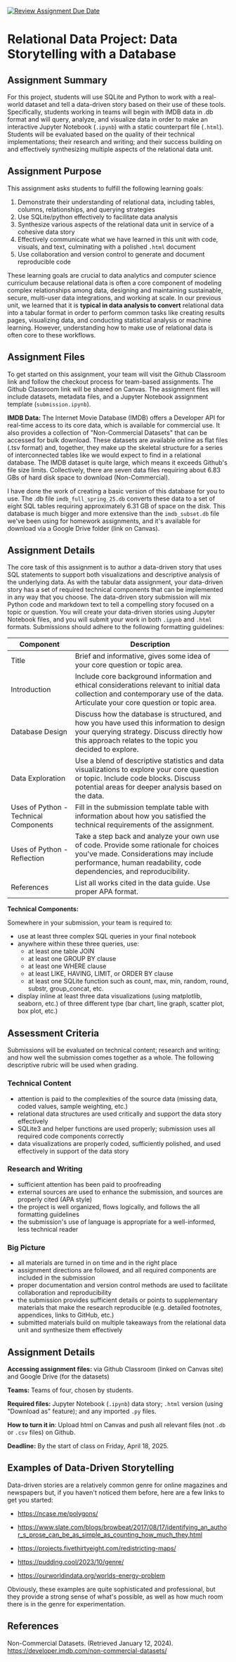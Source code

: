 [![Review Assignment Due Date](https://classroom.github.com/assets/deadline-readme-button-22041afd0340ce965d47ae6ef1cefeee28c7c493a6346c4f15d667ab976d596c.svg)](https://classroom.github.com/a/g65ubIt1)
# Relational Data Project: Data Storytelling with a Database

## Assignment Summary 

For this project, students will use SQLite and Python to work with a real-world dataset and tell a data-driven story based on their use of these tools. 
Specifically, students working in teams will begin with IMDB data in .db format and will query, analyze, and visualize data in order to make an interactive 
Jupyter Notebook (`.ipynb`) with a static counterpart file (`.html`). Students will be evaluated based on the quality of their technical implementations; 
their research and writing; and their success building on and effectively synthesizing multiple aspects of the relational data unit.

## Assignment Purpose

This assignment asks students to fulfill the following learning goals:

1. Demonstrate their understanding of relational data, including tables, columns, relationships, and querying strategies
2. Use SQLite/python effectively to facilitate data analysis
3. Synthesize various aspects of the relational data unit in service of a cohesive data story 
4. Effectively communicate what we have learned in this unit with code, visuals, and text, culminating with a polished `.html` document
5. Use collaboration and version control to generate and document reproducible code

These learning goals are crucial to data analytics and computer science curriculum because relational data is often a core component of modeling complex 
relationships among data, designing and maintaining sustainable, secure, multi-user data integrations, and working at scale. In our previous unit, we learned that 
it is __typical in data analysis to convert__ relational data into a tabular format in order to perform common tasks like creating results pages, visualizing data, 
and conducting statistical analysis or machine learning. However, understanding how to make use of relational data is often core to these workflows. 

## Assignment Files

To get started on this assignment, your team will visit the Github Classroom link and follow the checkout process for team-based assignments. 
The Github Classroom link will be shared on Canvas. The assignment files will include datasets, metadata files, and a Jupyter Notebook assignment template  (`submission.ipynb`).

__IMDB Data:__ The Internet Movie Database (IMDB) offers a Developer API for real-time access to its core data, which is available for commercial use. 
It also provides a collection of "Non-Commercial Datasets" that can be accessed for bulk download. These datasets are available online as flat files 
(.tsv format) and, together, they make up the skeletal structure for a series of interconnected tables like we would expect to find in a relational database. 
The IMDB dataset is quite large, which means it exceeds Github's file size limits. Collectively, there are seven data files requiring about 6.83 GBs of hard disk space to download (Non-Commercial). 

I have done the work of creating a basic version of this database for you to use. The .db file `imdb_full_spring_25.db` converts these data to a set of eight 
SQL tables requiring approximately 6.31 GB of space on the disk. This database is much bigger and more extensive than the `imdb_subset.db` file we've been using 
for homework assignments, and it's available for download via a Google Drive folder (link on Canvas).

## Assignment Details

The core task of this assignment is to author a data-driven story that uses SQL statements to support both visualizations and descriptive analysis of the underlying data. As with the tabular data assignment, your data-driven story has a set of required technical components that can be implemented in any way that you choose. The data-driven story submission will mix Python code and markdown text to tell a compelling story focused on a topic or question. You will create your data-driven stories using Jupyter Notebook files, and you will submit your work in both `.ipynb` and `.html` formats. Submissions should adhere to the following formatting guidelines: 

| Component  | Description |
|------------|-------------|
| Title  | Brief and informative, gives some idea of your core question or topic area. |
| Introduction | Include core background information and ethical considerations relevant to initial data collection and contemporary use of the data. Articulate your core question or topic area. |
| Database Design | Discuss how the database is structured, and how you have used this information to design your querying strategy. Discuss directly how this approach relates to the topic you decided to explore. |
| Data Exploration | Use a blend of descriptive statistics and data visualizations to explore your core question or topic. Include code blocks. Discuss potential areas for deeper analysis based on the data. |
| Uses of Python - Technical Components | Fill in the submission template table with information about how you satisfied the technical requirements of the assignment. |
| Uses of Python - Reflection | Take a step back and analyze your own use of code. Provide some rationale for choices you've made. Considerations may include performance, human readability, code dependencies, and reproducibility. |
| References   | List all works cited in the data guide. Use proper APA format.  |

__Technical Components:__

Somewhere in your submission, your team is required to:

- use at least three complex SQL queries in your final notebook 
- anywhere within these three queries, use:
	- at least one table JOIN
	- at least one GROUP BY clause
	- at least one WHERE clause
	- at least LIKE, HAVING, LIMIT, or ORDER BY clause
	- at least one SQLite function such as count, max, min, random, round, substr, group_concat, etc.
- display inline at least three data visualizations (using matplotlib, seaborn, etc.) of three different type (bar chart, line graph, scatter plot, box plot, etc.)

## Assessment Criteria 

Submissions will be evaluated on technical content; research and writing; and how well the submission comes together as a whole. The following descriptive rubric will be used when grading.

### Technical Content

- attention is paid to the complexities of the source data (missing data, coded values, sample weighting, etc.)
- relational data structures are used critically and support the data story effectively
- SQLite3 and helper functions are used properly; submission uses all required code components correctly
- data visualizations are properly coded, sufficiently polished, and used effectively in support of the data story

### Research and Writing

- sufficient attention has been paid to proofreading
- external sources are used to enhance the submission, and sources are properly cited (APA style)
- the project is well organized, flows logically, and follows the all formatting guidelines
- the submission's use of language is appropriate for a well-informed, less technical reader

### Big Picture 

- all materials are turned in on time and in the right place
- assignment directions are followed, and all required components are included in the submission
- proper documentation and version control methods are used to facilitate collaboration and reproducibility
- the submission provides sufficient details or points to supplementary materials that make the research reproducible (e.g. detailed footnotes, appendices, links to GitHub, etc.)
- submitted materials build on multiple takeaways from the relational data unit and synthesize them effectively 

## Assignment Details

__Accessing assignment files:__ via Github Classroom (linked on Canvas site) and Google Drive (for the datasets)

__Teams:__ Teams of four, chosen by students.

__Required files:__ Jupyter Notebook (`.ipynb`) data story; `.html` version (using "Download as" feature); and any imported `.py` files.

__How to turn it in__: Upload html on Canvas and push all relevant files (not `.db` or `.csv` files) on Github.
 
__Deadline:__ By the start of class on Friday, April 18, 2025.

## Examples of Data-Driven Storytelling

Data-driven stories are a relatively common genre for online magazines and newspapers but, if you haven't noticed them before, here are a few links to get you started:

- https://ncase.me/polygons/

- https://www.slate.com/blogs/browbeat/2017/08/17/identifying_an_author_s_prose_can_be_as_simple_as_counting_how_much_they.html

- https://projects.fivethirtyeight.com/redistricting-maps/ 

- https://pudding.cool/2023/10/genre/

- https://ourworldindata.org/worlds-energy-problem

Obviously, these examples are quite sophisticated and professional, but they provide a strong sense of what's possible, as well as how much room there is in the genre for experimentation. 

## References 

Non-Commercial Datasets. (Retrieved January 12, 2024). https://developer.imdb.com/non-commercial-datasets/

